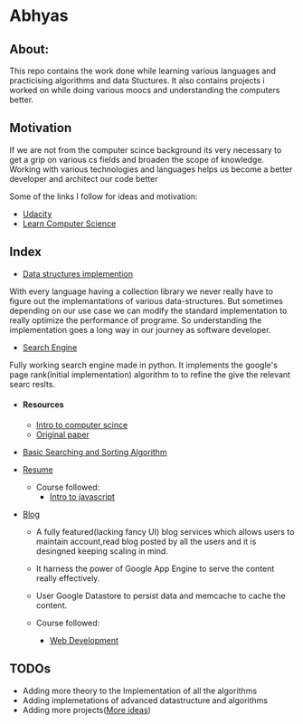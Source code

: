 # Abhyas

## About:
This repo contains the work done while learning various languages and practicising algorithms and data Stuctures. It also 
contains projects i worked on while doing various moocs and understanding the computers better.

## Motivation
If we are not from the computer scince background its very necessary to get a grip on various cs fields 
and broaden the scope of knowledge. Working with various technologies and languages helps us become a better developer and architect our code better


Some of the links I follow for ideas and motivation:
* [Udacity](https://udacity.com)
* [Learn Computer Science](https://github.com/open-source-society/computer-science)

## Index

* [Data structures implemention](https://github.com/harish-aka-shivi/Abhyas/tree/master/data_structures)

With every language having a collection library we never really have to figure out the implemantations of various data-structures.
But sometimes depending on our use case we can modify the standard implementation to really optimize the performance of programe.
So understanding the implementation goes a long way in our journey as software developer.

* [Search Engine](https://github.com/harish-aka-shivi/Abhyas/tree/master/mooc_projects/search_engine)

Fully working search engine made in python.
It implements the google's  page rank(initial implementation) algorithm to to refine the give the relevant searc reslts.
  * #### Resources
    * [Intro to computer scince](https://www.udacity.com/course/intro-to-computer-science--cs101)
    * [Original paper](http://infolab.stanford.edu/~backrub/google.html)
    
* [Basic Searching and Sorting Algorithm](https://github.com/harish-aka-shivi/Abhyas/tree/master/searching_sorting)

* [Resume](https://github.com/harish-aka-shivi/Abhyas/tree/master/mooc_projects/resume)
  * Course followed: 
     * [Intro to javascript](https://www.udacity.com/course/intro-to-javascript--ud803)

* [Blog](https://github.com/harish-aka-shivi/Abhyas/tree/master/misc_projects/Blog)
  * A fully featured(lacking fancy UI) blog services which allows users to maintain account,read blog posted by all the users and 
   it is desingned keeping scaling in mind.
  * It harness the power of Google App Engine to serve the content really effectively.
  * User Google Datastore to persist data and memcache to cache the content.
  
  * Course followed:
      * [Web Development](https://in.udacity.com/course/web-development--cs253)
      
     
## TODOs

* Adding more theory to the Implementation of all the algorithms
* Adding implemetations of advanced datastructure and algorithms
* Adding more projects([More ideas](https://github.com/karan/Projects))
